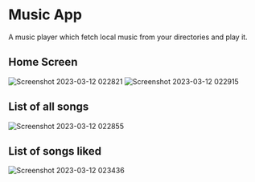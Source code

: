 # Music App

A music player which fetch local music from your directories and play it.

## Home Screen 

![Screenshot 2023-03-12 022821](https://user-images.githubusercontent.com/109944269/224511486-600dcb8d-303b-440a-9a78-a8af3470d6b1.png)
![Screenshot 2023-03-12 022915](https://user-images.githubusercontent.com/109944269/224511521-6a9f300d-506d-4af8-9062-aed0f8f855f9.png)


## List of all songs

![Screenshot 2023-03-12 022855](https://user-images.githubusercontent.com/109944269/224511514-2c570f5a-5542-4a1b-a9b7-ac9b32448a32.png)

## List of songs liked

![Screenshot 2023-03-12 023436](https://user-images.githubusercontent.com/109944269/224511563-0071c84d-0a80-44d6-a22d-48c6127eb016.png)
